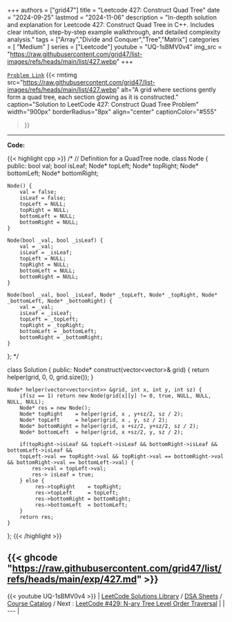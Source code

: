 
+++
authors = ["grid47"]
title = "Leetcode 427: Construct Quad Tree"
date = "2024-09-25"
lastmod = "2024-11-06"
description = "In-depth solution and explanation for Leetcode 427: Construct Quad Tree in C++. Includes clear intuition, step-by-step example walkthrough, and detailed complexity analysis."
tags = ["Array","Divide and Conquer","Tree","Matrix"]
categories = [
    "Medium"
]
series = ["Leetcode"]
youtube = "UQ-1sBMV0v4"
img_src = "https://raw.githubusercontent.com/grid47/list-images/refs/heads/main/list/427.webp"
+++



[`Problem Link`](https://leetcode.com/problems/construct-quad-tree/description/)
{{< rmtimg 
    src="https://raw.githubusercontent.com/grid47/list-images/refs/heads/main/list/427.webp" 
    alt="A grid where sections gently form a quad tree, each section glowing as it is constructed."
    caption="Solution to LeetCode 427: Construct Quad Tree Problem"
    width="900px"
    borderRadius="8px"
    align="center" 
    captionColor="#555"
>}}
---
**Code:**

{{< highlight cpp >}}
/*
// Definition for a QuadTree node.
class Node {
public:
    bool val;
    bool isLeaf;
    Node* topLeft;
    Node* topRight;
    Node* bottomLeft;
    Node* bottomRight;
    
    Node() {
        val = false;
        isLeaf = false;
        topLeft = NULL;
        topRight = NULL;
        bottomLeft = NULL;
        bottomRight = NULL;
    }
    
    Node(bool _val, bool _isLeaf) {
        val = _val;
        isLeaf = _isLeaf;
        topLeft = NULL;
        topRight = NULL;
        bottomLeft = NULL;
        bottomRight = NULL;
    }
    
    Node(bool _val, bool _isLeaf, Node* _topLeft, Node* _topRight, Node* _bottomLeft, Node* _bottomRight) {
        val = _val;
        isLeaf = _isLeaf;
        topLeft = _topLeft;
        topRight = _topRight;
        bottomLeft = _bottomLeft;
        bottomRight = _bottomRight;
    }
};
*/

class Solution {
public:
    Node* construct(vector<vector<int>>& grid) {
        return helper(grid, 0, 0, grid.size());
    }

    Node* helper(vector<vector<int>> &grid, int x, int y, int sz) {
        if(sz == 1) return new Node(grid[x][y] != 0, true, NULL, NULL, NULL, NULL);
        Node* res = new Node();
        Node* topRight    = helper(grid, x , y+sz/2, sz / 2);
        Node* topLeft     = helper(grid, x , y, sz / 2);
        Node* bottomRight = helper(grid, x +sz/2, y+sz/2, sz / 2);
        Node* bottomLeft  = helper(grid, x +sz/2, y, sz / 2);

        if(topRight->isLeaf && topLeft->isLeaf && bottomRight->isLeaf && bottomLeft->isLeaf && 
        topLeft->val == topRight->val && topRight->val == bottomRight->val && bottomRight->val == bottomLeft->val) {
            res->val = topLeft->val;
            res-> isLeaf = true;
        } else {
             res->topRight    = topRight;   
             res->topLeft     = topLeft;   
             res->bottomRight = bottomRight;   
             res->bottomLeft  = bottomLeft;       
        }
        return res;
    }


};
{{< /highlight >}}

{{< ghcode "https://raw.githubusercontent.com/grid47/list/refs/heads/main/exp/427.md" >}}
---
{{< youtube UQ-1sBMV0v4 >}}
| [LeetCode Solutions Library](https://grid47.xyz/leetcode/) / [DSA Sheets](https://grid47.xyz/sheets/) / [Course Catalog](https://grid47.xyz/courses/) / Next : [LeetCode #429: N-ary Tree Level Order Traversal](https://grid47.xyz/leetcode/solution-429-n-ary-tree-level-order-traversal/) |
| --- |
